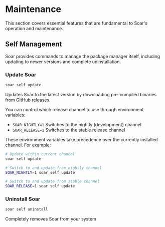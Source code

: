 # Maintenance

This section covers essential features that are fundamental to Soar's operation and maintenance.

## Self Management

Soar provides commands to manage the package manager itself, including updating
to newer versions and complete uninstallation.

### Update Soar
```sh
soar self update
```

Updates Soar to the latest version by downloading pre-compiled binaries from GitHub releases.

You can control which release channel to use through environment variables:

- `SOAR_NIGHTLY=1` Switches to the nightly (development) channel
- `SOAR_RELEASE=1` Switches to the stable release channel

These environment variables take precedence over the currently installed channel. For example:

```sh
# Update within current channel
soar self update

# Switch to and update from nightly channel
SOAR_NIGHTLY=1 soar self update

# Switch to and update from stable channel
SOAR_RELEASE=1 soar self update
```

### Uninstall Soar

```sh
soar self uninstall
```
Completely removes Soar from your system
